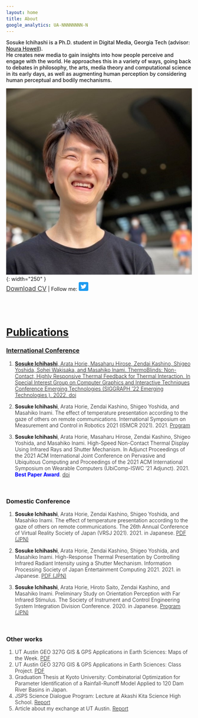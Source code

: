 ```yaml
---
layout: home
title: About
google_analytics: UA-NNNNNNNN-N
---
```



<p style="font-weight:450;">Sosuke Ichihashi is a Ph.D. student in Digital Media, Georgia Tech (advisor: <a style="color: inherit; text-decoration: underline;" href="https://nourahowell.com/">Noura Howell</a>).<br>
He creates new media to gain insights into how people perceive and engage with the world.
He approaches this in a variety of ways, going back to debates in philosophy, the arts, media theory and computational science in its early days, as well as augmenting human perception by considering human perceptual and bodily mechanisms.
</p>

![profile pic](assets/images/ichihashi_headshot.jpg){: width="250" }  
<a style="font-size: 17px; color: rgba(50, 50, 50, 1.0); text-decoration: underline;" href="/assets/pdfs/soi_cv_20221221.pdf">Download CV</a> | Follow me:
<a href="https://twitter.com/RefreshSource">
  <img src="assets/images/Twitter social icons - rounded square - blue.png" alt="Twitter icon" style="width:26px;height:24px;">
<br><br><br><br>

 
# Publications
### International Conference
<ol style="font-size:14px; font-weight:320">
<li><p><strong>Sosuke Ichihashi</strong>, Arata Horie, Masaharu Hirose, Zendai Kashino, Shigeo Yoshida, Sohei Wakisaka, and Masahiko Inami.
ThermoBlinds: Non-Contact, Highly Responsive Thermal Feedback for Thermal Interaction.
In Special Interest Group on Computer Graphics and Interactive Techniques Conference Emerging Technologies (SIGGRAPH ’22 Emerging Technologies ). 2022.
<a style="color: inherit; text-decoration: underline;" href="https://doi.org/10.1145/3532721.3535569">doi</a></p>
</li>
<li><strong>Sosuke Ichihashi</strong>, Arata Horie, Zendai Kashino, Shigeo Yoshida, and Masahiko Inami.
The effect of temperature presentation according to the gaze of others on remote communications.
International Symposium on Measurement and Control in Robotics 2021 (ISMCR 2021). 2021.
<a style="color: inherit; text-decoration: underline;" href="https://secureservercdn.net/198.71.233.33/l95.2a1.myftpupload.com/wp-content/uploads/2021/09/ISMCR2021-October-1st-PROGRAM-.pdf">Program</a></p>
</li>
<li><strong>Sosuke Ichihashi</strong>, Arata Horie, Masaharu Hirose, Zendai Kashino, Shigeo Yoshida, and Masahiko Inami.
High-Speed Non-Contact Thermal Display Using Infrared Rays and Shutter Mechanism.
In Adjunct Proceedings of the 2021 ACM International Joint Conference on Pervasive and Ubiquitous Computing and Proceedings of the 2021 ACM International Symposium on Wearable Computers (UbiComp-ISWC ’21 Adjunct). 2021.
<b style="color:blue;">Best Paper Award</b>.
<a style="color: inherit; text-decoration: underline;" href="https://doi.org/10.1145/3460418.3480160">doi</a>
</li>
</ol>
<br>

### Domestic Conference
<ol style="font-size:14px; font-weight:320">
<li><strong>Sosuke Ichihashi</strong>, Arata Horie, Zendai Kashino, Shigeo Yoshida, and Masahiko Inami.
The effect of temperature presentation according to the gaze of others on remote communications.
The 26th Annual Conference of Virtual Reality Society of Japan (VRSJ 2021). 2021. in Japanese.
<a style="color: inherit; text-decoration: underline;" href="http://conference.vrsj.org/ac2021/program/doc/1G-9.pdf">PDF (JPN)</a></p>
</li>

<li><strong>Sosuke Ichihashi</strong>, Arata Horie, Zendai Kashino, Shigeo Yoshida, and Masahiko Inami.
High-Response Thermal Presentation by Controlling Infrared Radiant Intensity using a Shutter Mechanism.
Information Processing Society of Japan Entertainment Computing 2021. 2021. in Japanese.
<a style="color: inherit; text-decoration: underline;" href="https://ipsj.ixsq.nii.ac.jp/ej/?action=repository_action_common_download&item_id=212594&item_no=1&attribute_id=1&file_no=1">PDF (JPN)</a></p>
</li>

<li><strong>Sosuke Ichihashi</strong>, Arata Horie, Hiroto Saito, Zendai Kashino, and Masahiko Inami.
Preliminary Study on Orientation Perception with Far Infrared Stimulus.
The Society of Instrument and Control Engineering System Integration Division Conference. 2020. in Japanese.
<a style="color: inherit; text-decoration: underline;" href="https://www.sice-si.org/conf/si2020/SI2020%E6%9A%AB%E5%AE%9A%E3%83%97%E3%83%AD%E3%82%B0%E3%83%A9%E3%83%A01204r2.pdf">Program (JPN)</a></p>
</li>
</ol>
<br>

### Other works
<ol style="font-size:14px; font-weight:320">
<li>UT Austin GEO 327G GIS & GPS Applications in Earth Sciences: Maps of the Week.
<a style="color: inherit; text-decoration: underline;" href="http://courses.geo.utexas.edu/courses/371c/MOW/2018F/lab1/MOW_Lab_1__Ichihashi_large.htm">PDF</a>
</li>

<li>UT Austin GEO 327G GIS & GPS Applications in Earth Sciences: Class Project.
<a style="color: inherit; text-decoration: underline;" href="https://www.geo.utexas.edu/courses/371c/project/2018F/Ichihashi_GIS_project.pdf">PDF</a>
</li>

<li>Graduation Thesis at Kyoto University: Combinatorial Optimization for Parameter Identification of a Rainfall-Runoff Model Applied to 120 Dam River Basins in Japan.</li>

<li>JSPS Science Dialogue Program: Lecture at Akashi Kita Science High School.
<a style="color: inherit; text-decoration: underline;" href="https://www.jsps.go.jp/j-sdialogue/data/03_past_lectures/201911/f1114_3457.pdf">Report</a>
</li>

<li>Article about my exchange at UT Austin.
<a style="color: inherit; text-decoration: underline;" href="https://www.s-ge.t.kyoto-u.ac.jp/int/en/campuslife/students/blog/ichihashisan">Report</a>
</li>

